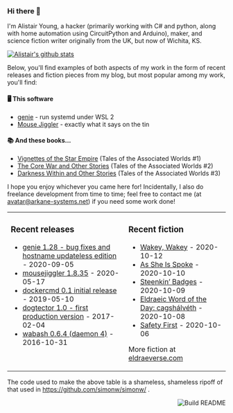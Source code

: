 ### Hi there 👋

I'm Alistair Young, a hacker (primarily working with C# and python, along with home automation using CircuitPython and Arduino), maker, and science fiction writer originally from the UK, but now of Wichita, KS.

[![Alistair's github stats](https://github-readme-stats.vercel.app/api?username=cerebrate&show_icons=true)](https://github.com/anuraghazra/github-readme-stats)

Below, you'll find examples of both aspects of my work in the form of recent releases and fiction pieces from my blog, but most popular among my work, you'll find:

#### :desktop_computer: This software

* [genie](https://github.com/arkane-systems/genie) - run systemd under WSL 2
* [Mouse Jiggler](https://github.com/cerebrate/mousejiggler) - exactly what it says on the tin

#### :books: And these books...

* [Vignettes of the Star Empire](https://www.amazon.com/gp/product/B00A2X4QQO/) (Tales of the Associated Worlds #1)
* [The Core War and Other Stories](https://www.amazon.com/gp/product/B00VSM9NNE/) (Tales of the Associated Worlds #2)
* [Darkness Within and Other Stories](https://www.amazon.com/gp/product/B082HC8JRQ/) (Tales of the Associated Worlds #3)

I hope you enjoy whichever you came here for! Incidentally, I also do freelance development from time to time; feel free to contact me (at avatar@arkane-systems.net) if you need some work done!

<table><tr><td valign="top">

### Recent releases
<!-- releases starts -->
* [genie 1.28 - bug fixes and hostname updateless edition](https://github.com/arkane-systems/genie/releases/tag/1.28) - 2020-09-05
* [mousejiggler 1.8.35](https://github.com/cerebrate/mousejiggler/releases/tag/1.8.35) - 2020-05-17
* [dockercmd 0.1 initial release](https://github.com/cerebrate/dockercmd/releases/tag/v0.1) - 2019-05-10
* [dogtector 1.0 - first production version](https://github.com/cerebrate/dogtector/releases/tag/1.0) - 2017-02-04
* [wabash 0.6.4 (daemon 4)](https://github.com/cerebrate/wabash/releases/tag/0.6.4) - 2016-10-31
<!-- releases ends -->
</td><td valign="top">

### Recent fiction
<!-- fiction starts -->
* [Wakey, Wakey](https://eldraeverse.com/2020/10/11/wakey-wakey/) - 2020-10-12
* [As She Is Spoke](https://eldraeverse.com/2020/10/10/as-she-is-spoke/) - 2020-10-10
* [Steenkin&#8217; Badges](https://eldraeverse.com/2020/10/09/steenkin-badges/) - 2020-10-09
* [Eldraeic Word of the Day: cagshálvéth](https://eldraeverse.com/2020/10/08/eldraeic-word-of-the-day-cagshalveth/) - 2020-10-08
* [Safety First](https://eldraeverse.com/2020/10/06/safety-first/) - 2020-10-06
<!-- fiction ends -->

More fiction at [eldraeverse.com](https://eldraeverse.com/)
</td></tr></table>

The code used to make the above table is a shameless, shameless ripoff of that used in https://github.com/simonw/simonw/ .

<a href="https://github.com/cerebrate/cerebrate/actions"><img src="https://github.com/cerebrate/cerebrate/workflows/Build%20README/badge.svg" align="right" alt="Build README"></a>
